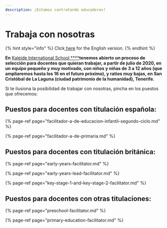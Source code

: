 ```yaml
---
description: ¡Estamos contratando educadores!
---
```


# Trabaja con nosotras



{% hint style="info" %}
Click[ here](https://jobs.kaleide.org/work-with-us/jobs) for the English version.
{% endhint %}

**En** [Kaleide International School ****](https://jobs.kaleide.org/v/espanol/)**tenemos abierto un proceso de selección para docentes que quieran trabajar, a partir de julio de 2020, en un equipo pequeño y muy motivado, con niños y niñas de 3 a 12 años \(que ampliaremos hasta los 16 en el futuro próximo\), y ratios muy bajas, en San Cristóbal de La Laguna \(ciudad patrimonio de la humanidad\), Tenerife.**

Si te ilusiona la posibilidad de trabajar con nosotras, pincha en los puestos que ofrecemos:

## Puestos para docentes con titulación española:

{% page-ref page="facilitador-a-de-educacion-infantil-segundo-ciclo.md" %}

{% page-ref page="facilitador-a-de-primaria.md" %}

## Puestos para docentes con titulación británica:

{% page-ref page="early-years-facilitator.md" %}

{% page-ref page="early-years-lead-facilitator.md" %}

{% page-ref page="key-stage-1-and-key-stage-2-facilitator.md" %}

## Puestos para docentes con otras titulaciones:

{% page-ref page="preschool-facilitator.md" %}

{% page-ref page="primary-education-facilitator.md" %}



